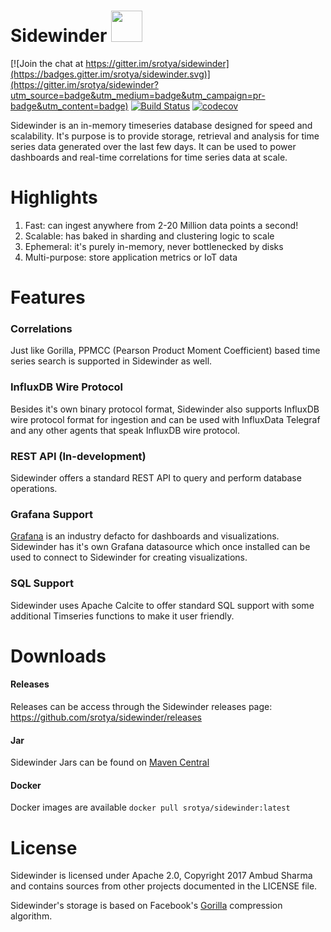 # Sidewinder <img src="https://github.com/srotya/sidewinder/raw/master/grafana/src/img/logo.png" width="50">

[![Join the chat at https://gitter.im/srotya/sidewinder](https://badges.gitter.im/srotya/sidewinder.svg)](https://gitter.im/srotya/sidewinder?utm_source=badge&utm_medium=badge&utm_campaign=pr-badge&utm_content=badge)
[![Build Status](https://travis-ci.org/srotya/sidewinder.svg?branch=master)](https://travis-ci.org/srotya/sidewinder)
[![codecov](https://codecov.io/gh/srotya/sidewinder/branch/master/graph/badge.svg)](https://codecov.io/gh/srotya/sidewinder)

Sidewinder is an in-memory timeseries database designed for speed and scalability. It's purpose is to provide storage, retrieval and analysis for time series data
 generated over the last few days. It can be used to power dashboards and real-time correlations for time series data at scale.

# Highlights

1. Fast: can ingest anywhere from 2-20 Million data points a second!
2. Scalable: has baked in sharding and clustering logic to scale
3. Ephemeral: it's purely in-memory, never bottlenecked by disks
4. Multi-purpose: store application metrics or IoT data 

# Features

### Correlations
Just like Gorilla, PPMCC (Pearson Product Moment Coefficient) based time series search is supported in Sidewinder as well.

### InfluxDB Wire Protocol
Besides it's own binary protocol format, Sidewinder also supports InfluxDB wire protocol format for ingestion and can be used with InfluxData Telegraf and any other agents that speak InfluxDB wire protocol.

### REST API (In-development)
Sidewinder offers a standard REST API to query and perform database operations.

### Grafana Support

[Grafana](http://grafana.org/) is an industry defacto for dashboards and visualizations. Sidewinder has it's own Grafana datasource which once installed can be used to connect to Sidewinder for creating visualizations. 

### SQL Support

Sidewinder uses Apache Calcite to offer standard SQL support with some additional Timseries functions to make it user friendly.

# Downloads

#### Releases

Releases can be access through the Sidewinder releases page: https://github.com/srotya/sidewinder/releases

#### Jar

Sidewinder Jars can be found on [Maven Central](http://search.maven.org/#search%7Cga%7C1%7Csidewinder)


#### Docker
Docker images are available ```docker pull srotya/sidewinder:latest```

# License

Sidewinder is licensed under Apache 2.0, Copyright 2017 Ambud Sharma and contains sources from other projects documented in the LICENSE file.

Sidewinder's storage is based on Facebook's [Gorilla](http://www.vldb.org/pvldb/vol8/p1816-teller.pdf) compression algorithm.
